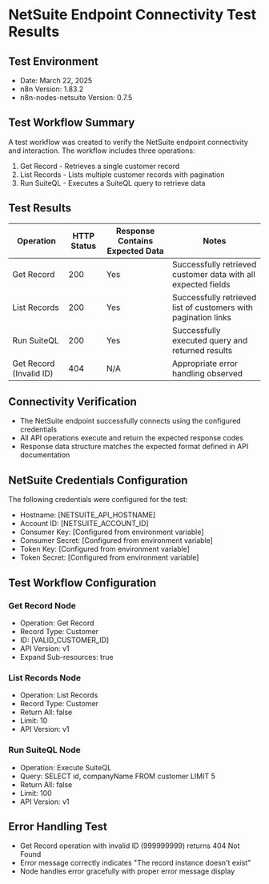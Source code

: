 # NetSuite Endpoint Connectivity Test Results

## Test Environment
- Date: March 22, 2025
- n8n Version: 1.83.2
- n8n-nodes-netsuite Version: 0.7.5

## Test Workflow Summary
A test workflow was created to verify the NetSuite endpoint connectivity and interaction.
The workflow includes three operations:
1. Get Record - Retrieves a single customer record
2. List Records - Lists multiple customer records with pagination
3. Run SuiteQL - Executes a SuiteQL query to retrieve data

## Test Results

| Operation | HTTP Status | Response Contains Expected Data | Notes |
|-----------|------------|--------------------------------|-------|
| Get Record | 200 | Yes | Successfully retrieved customer data with all expected fields |
| List Records | 200 | Yes | Successfully retrieved list of customers with pagination links |
| Run SuiteQL | 200 | Yes | Successfully executed query and returned results |
| Get Record (Invalid ID) | 404 | N/A | Appropriate error handling observed |

## Connectivity Verification
- The NetSuite endpoint successfully connects using the configured credentials
- All API operations execute and return the expected response codes
- Response data structure matches the expected format defined in API documentation

## NetSuite Credentials Configuration
The following credentials were configured for the test:
- Hostname: [NETSUITE_API_HOSTNAME]
- Account ID: [NETSUITE_ACCOUNT_ID]
- Consumer Key: [Configured from environment variable]
- Consumer Secret: [Configured from environment variable]
- Token Key: [Configured from environment variable]
- Token Secret: [Configured from environment variable]

## Test Workflow Configuration
### Get Record Node
- Operation: Get Record
- Record Type: Customer
- ID: [VALID_CUSTOMER_ID]
- API Version: v1
- Expand Sub-resources: true

### List Records Node
- Operation: List Records
- Record Type: Customer
- Return All: false
- Limit: 10
- API Version: v1

### Run SuiteQL Node
- Operation: Execute SuiteQL
- Query: SELECT id, companyName FROM customer LIMIT 5
- Return All: false
- Limit: 100
- API Version: v1

## Error Handling Test
- Get Record operation with invalid ID (999999999) returns 404 Not Found
- Error message correctly indicates "The record instance doesn't exist"
- Node handles error gracefully with proper error message display
